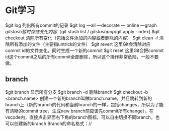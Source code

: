 # Git学习


$git log 列出所有commit的记录
$git log —all —decorate — online —graph
$git stash 暂时存储变化内容 （$git stash list / $git stash pop /$git apply -index)
$git checkout 清除所有变化（包括文件添加的内容或者删除的内容）
$git clean -f 清除所有添加的文件（主要指untrick的文件）
$git revert <commit id> 这里Git会清除对应commit id的文件变化，同时生成一个新的commit 
$git reset <commit id> 这里Git会把commit id这个commit之后的所有commit全部删除，所以这个操作非常危险，一般不要做。

## branch
$git branch 显示所有分支
$git branch -d 删除branch
$git checkout -b <branch.name> 创建一个新的branch叫做branch.name，并且跳转到新的branch上（新的branch的代码和当前branch的一样，包括changes，所以为了能有清晰的commit tree，生成new branch前应该先commit所有change）。在vscode内，直接点击界面右下角的branch图标，可以自由切换不同branch，也可以创建新的branch
Branch的命名格式：<type>/<ticket-number>/<title> 例如： feat/JR-101/create-header-for-home-page
$git checkout <branch.name>  可以切换到目标branch

## stash（抽屉功能）
$git stash list
$git stash save ‘add file2’ 把track文件的改动暂时存储起来。
$git stash pop 弹出最近抽屉内的代码

## 如何merge branch

我们到master-branch上，然后输入$git merge <target.branch.name>，我们就把<target.branch.name> merge到master-branch上了

### 22/05/2023
Git分为：工作区，缓存区（staged changes），repo。三个区域。
一般通过git status检查工作区内和缓存区内有什么文件。通过git add把文件从工作区放入缓存区，然后通过git commit把文件从缓存区存入repo。这个也可以在vscode内的source control来看。

误删：
3，本身checkout就是还原到最近commit的版本，所以当我们误删了文件x后，我们可以用git checkout — <x>就可以让文件重新还原。
没有add前：
1，我们用git checkout — <file.name> 把撤销工作区某个文件的改动（或者在source control内的changes点击discard change）
没有commit前：
2，我们用git reset head <file.name> 我们可以把文件从缓存区（staged change)放回到工作区(changes)。（或者在source control内的staged changes点击减号（➖））。
已经commit后：
$git reset HEAD^回退到上个版本，内容回到工作区 (感觉这个好用一点）
$git reset —soft HEAD~1 回退到上个版本，内容回到staged changes
$git reset —hard HEAD~1 回退到上个版本，改变的内容清空
$git reset <commit.ID> 回退到指定版本，改变的内容清空

## 如何在把本地的repo链接到自己的GitHub，然后push？
1. 在Github建一个new repo（最好跟自己本地的文件同名）

### 本地(local)
比入你打算上传一个 本地project：my-project
1. cd my-project
2. git init
3. git add .
4. git commit -m 'first commit'
5. git remote add origin https://github.com/<your GitHub Acount>/my-project
6. git push origin main